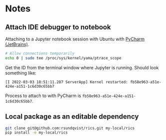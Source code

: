 # Notes

## Attach IDE debugger to notebook

Attaching to a Jupyter notebook session with Ubuntu
with [PyCharm (JetBrains)](https://www.jetbrains.com/help/pycharm/attaching-to-local-process.html).

```bash
# Allow connections temporarily
echo 0 | sudo tee /proc/sys/kernel/yama/ptrace_scope
```

Get the ID from the terminal window where Jupyter is running. Should look something like:

```
[I 2022-03-03 18:51:11.287 ServerApp] Kernel restarted: fb58e963-a51e-424e-a151-1c6d30c65bb7
```

Process to attach to with PyCharm is `fb58e963-a51e-424e-a151-1c6d30c65bb7`.

## Local package as an editable dependency
```bash
git clone git@github.com:rsundqvist/rics.git my-local/rics
pip install -e my-local/rics
```
